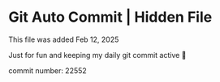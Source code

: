 # Git Auto Commit | Hidden File

This file was added Feb 12, 2025

Just for fun and keeping my daily git commit active 🤪

commit number: 22552
